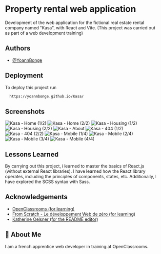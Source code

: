 
# Property rental web application

Development of the web application for the fictional real estate rental company named "Kasa", with React and Vite. (This project was carried out as part of a web development training)

## Authors

- [@YoannBonge](https://www.github.com/yoannBonge)

## Deployment

To deploy this project run

```bash
  https://yoannbonge.github.io/Kasa/
```

## Screenshots

![Kasa - Home (1/2)](https://github.com/yoannBonge/Kasa/blob/main/public/screenshots/Kasa%20-%20Home%201.png)
![Kasa - Home (2/2)](https://github.com/yoannBonge/Kasa/blob/main/public/screenshots/Kasa%20-%20Home%202.png)
![Kasa - Housing (1/2)](https://github.com/yoannBonge/Kasa/blob/main/public/screenshots/Kasa%20-%20Housing%201.png)
![Kasa - Housing (2/2)](https://github.com/yoannBonge/Kasa/blob/main/public/screenshots/Kasa%20-%20Housing%202.png)
![Kasa - About](https://github.com/yoannBonge/Kasa/blob/main/public/screenshots/Kasa%20-%20About.png)
![Kasa - 404 (1/2)](https://github.com/yoannBonge/Kasa/blob/main/public/screenshots/Kasa%20-%20404%201.png)
![Kasa - 404 (2/2)](https://github.com/yoannBonge/Kasa/blob/main/public/screenshots/Kasa%20-%20404%202.png)
![Kasa - Mobile (1/4)](https://github.com/yoannBonge/Kasa/blob/main/public/screenshots/Kasa%20-%20Mobile%201.png)
![Kasa - Mobile (2/4)](https://github.com/yoannBonge/Kasa/blob/main/public/screenshots/Kasa%20-%20Mobile%202.png)
![Kasa - Mobile (3/4)](https://github.com/yoannBonge/Kasa/blob/main/public/screenshots/Kasa%20-%20Mobile%203.png)
![Kasa - Mobile (4/4)](https://github.com/yoannBonge/Kasa/blob/main/public/screenshots/Kasa%20-%20Mobile%204.png)





## Lessons Learned

By carrying out this project, i learned to master the basics of React.js (without external React libraries). I have learned how the React library operates, including the principles of components, states, etc. Additionally, I have explored the SCSS syntax with Sass.


## Acknowledgements

 - [OpenClassrooms (for learning)](https://openclassrooms.com/fr/)
 - [From Scratch - Le développement Web de zéro (for learning)](https://www.youtube.com/@FromScratchDeveloppementWeb)
 - [Katherine Oelsner (for the README editor)](https://github.com/octokatherine)


## 🚀 About Me
I am a french apprentice web developer in training at OpenClassrooms.

